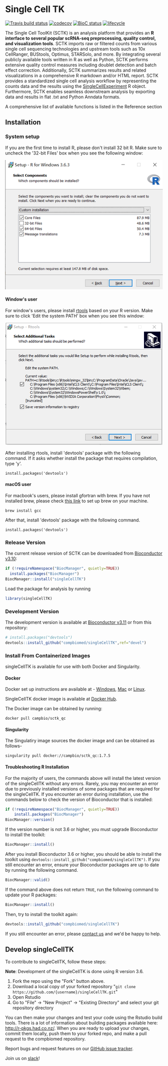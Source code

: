 # Single Cell TK

[![Travis build status](https://travis-ci.org/compbiomed/singleCellTK.svg?branch=master)](https://travis-ci.org/compbiomed/singleCellTK)
[![codecov](https://codecov.io/gh/compbiomed/singleCellTK/branch/master/graph/badge.svg)](https://codecov.io/gh/compbiomed/singleCellTK)
[![BioC status](https://www.bioconductor.org/shields/build/release/bioc/singleCellTK.svg)](https://bioconductor.org/checkResults/release/bioc-LATEST/singleCellTK)
[![lifecycle](https://img.shields.io/badge/lifecycle-stable-brightgreen.svg)](https://www.tidyverse.org/lifecycle/#stable)


The Single Cell ToolKit (SCTK) is an analysis platform that provides an <b> R interface to 
several popular scRNA-seq preprocessing, quality control, and visualization tools</b>. SCTK imports
raw or filtered counts from various single cell sequencing technologies 
and upstream tools such as 10x CellRanger, BUStools, Optimus, STARSolo, and more. By integrating several publicly available tools written in R as well as Python, SCTK performs extensive quality control measures including doublet detection and batch effect correction. Additionally, SCTK summarizes results and related visualizations in a comprehensive R markdown and/or HTML report. SCTK provides a standardized single cell analysis workflow by representing the counts data and the results using the [SingleCellExperiment](https://www.bioconductor.org/packages/release/bioc/html/SingleCellExperiment.html) R object. Furthermore, SCTK enables seamless downstream analysis by exporting data and results in flat .txt and Python Anndata formats.

A comprehensive list of available functions is listed in the Reference section

## Installation

### System setup

If you are the first time to install R, please don't install 32 bit R. Make sure to uncheck the '32-bit Files' box when you see the following window:

![](/exec/32bit-R.png)

#### Window's user
For window's users, please install [rtools](https://cran.r-project.org/bin/windows/Rtools/history.html) based on your R version. Make sure to click 'Edit the system PATH' box when you see this window:

![](/exec/rtools.png)

After installing rtools, install 'devtools' package with the following command. If it asks whether install the package that requires compilation, type 'y'. 
```
install.packages('devtools')
```

#### macOS user
For macbook's users, please install gfortran with brew. If you have not installed brew, please check [this link](https://brew.sh/) to set up brew on your machine. 
```
brew install gcc
```

After that, install 'devtools' package with the following command.
```
install.packages('devtools')
```

### Release Version

The current release version of SCTK can be downloaded from
[Bioconductor v3.10](https://bioconductor.org/packages/release/bioc/html/singleCellTK.html):

```r
if (!requireNamespace("BiocManager", quietly=TRUE))
  install.packages("BiocManager")
BiocManager::install("singleCellTK")
```

Load the package for analysis by running

```r 
library(singleCellTK)
```

### Development Version

The development version is available at
[Bioconductor v3.11](https://bioconductor.org/packages/devel/bioc/html/singleCellTK.html)
or from this repository:

```r
# install.packages("devtools")
devtools::install_github("compbiomed/singleCellTK",ref="devel")
```

### Install From Containerized Images

singleCellTK is available for use with both Docker and Singularity.

#### Docker

Docker set up instructions are available at - [Windows](https://docs.docker.com/docker-for-windows/), [Mac](https://docs.docker.com/docker-for-mac/) or [Linux](https://runnable.com/docker/install-docker-on-linux).

SingleCellTK docker image is available at [Docker Hub](https://hub.docker.com/r/campbio/sctk_qc).

The Docker image can be obtained by running:

```
docker pull campbio/sctk_qc
```


#### Singularity

The Singulatiry image sources the docker image and can be obtained as follows- 

```
singularity pull docker://campbio/sctk_qc:1.7.5
```

#### Troubleshooting R Installation

For the majority of users, the commands above will install the latest version
of the singleCellTK without any errors. Rarely, you may encounter an error due
to previously installed versions of some packages that are required for the
singleCellTK. If you encounter an error during installation, use the commands
below to check the version of Bioconductor that is installed:

```r
if (!requireNamespace("BiocManager", quietly=TRUE))
    install.packages("BiocManager")
BiocManager::version()
```

If the version number is not 3.6 or higher, you must upgrade Bioconductor to
install the toolkit:

```r
BiocManager::install()
```

After you install Bioconductor 3.6 or higher, you should be able to install the
toolkit using `devtools::install_github("compbiomed/singleCellTK")`. If you
still encounter an error, ensure your Bioconductor packages are up to date by
running the following command.

```r
BiocManager::valid()
```

If the command above does not return `TRUE`, run the following command to
update your R packages:

```r
BiocManager::install()
```

Then, try to install the toolkit again:

```r
devtools::install_github("compbiomed/singleCellTK")
```

If you still encounter an error, please [contact us](mailto:camp@bu.edu) and
we'd be happy to help.

## Develop singleCellTK

To contribute to singleCellTK, follow these steps:

__Note__: Development of the singleCellTK is done using R version 3.6.

1. Fork the repo using the "Fork" button above.
2. Download a local copy of your forked repository "```git clone https://github.com/{username}/singleCellTK.git```"
3. Open Rstudio
4. Go to "File" -> "New Project" -> "Existing Directory" and select your git repository directory

You can then make your changes and test your code using the Rstudio build tools.
There is a lot of information about building packages available here: http://r-pkgs.had.co.nz/.
When you are ready to upload your changes, commit them locally, push them to your
forked repo, and make a pull request to the compbiomed repository.

Report bugs and request features on our [GitHub issue tracker](https://github.com/compbiomed/singleCellTK/issues).

Join us on [slack](https://compbiomed.slack.com/)!
